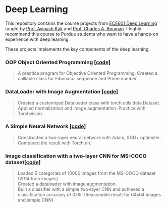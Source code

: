 # Deep Learning
This repository contains the course projects from [ECE601 Deep Learning](https://engineering.purdue.edu/DeepLearn/) taught by [Prof. Avinash Kak](https://engineering.purdue.edu/kak/) and [Prof. Charles A. Bouman](https://engineering.purdue.edu/~bouman/). I highly recommend this course to Purdue students who want to have a hands-on experience with deep learning. 

These projects implements the key components of the deep learning.

### OOP Object Oriented Programming [[code]](https://github.com/peng-ju/Deep-Learning/blob/main/OOP_Object_Oriented_Programming.ipynb)
> A practice program for Objective Oriented Programming. Created a calllable class for Fibonacci sequence and Prime number.

### DataLoader with Image Augmentation [[code]](https://github.com/peng-ju/Deep-Learning/blob/main/DataLoader_ImageAugmentation.ipynb)
> Created a customized Dataloader class with torch.utils.data.Dataset. Applied normalization and image augmentation. Practice with Torchvision.

### A Simple Neural Network [[code]](https://github.com/peng-ju/Deep-Learning/blob/main/Simple_Neural_Network.ipynb)
> Constructed a two-layer neural network with Adam, SGD+ optimizer. Compared the result with Torch.nn.

### Image classification with a two-layer CNN for MS-COCO dataset[[code]](https://github.com/peng-ju/Deep-Learning/blob/main/Image_classification_for_MS-COCO_Dataset.ipynb)
> Loaded 5 categories of 10000 images from the MS-COCO dataset (2014 train images).   
> Created a dataloader with image augmentation.   
> Built a classifier with a simple two-layer CNN and achieved a classification accuracy of 0.65. (Reasonable result for 64x64 images and simple CNN)   
